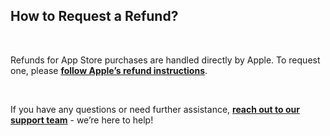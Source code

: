 <!-- 
---
title: How to Request a Refund?
--- 
-->

## **How to Request a Refund?**

<br />

Refunds for App Store purchases are handled directly by Apple. To request one, please [**follow Apple’s refund instructions**](https://support.apple.com/en-us/HT204084).

<br />

If you have any questions or need further assistance, [**reach out to our support team**](authenticator://contact?subject=Request%20a%20refund) - we’re here to help!